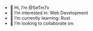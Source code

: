 - 👋 Hi, I’m @SeTm7x
- 👀 I’m interested in: Web Development
- 🌱 I’m currently learning: Rust
- 💞️ I’m looking to collaborate on:
